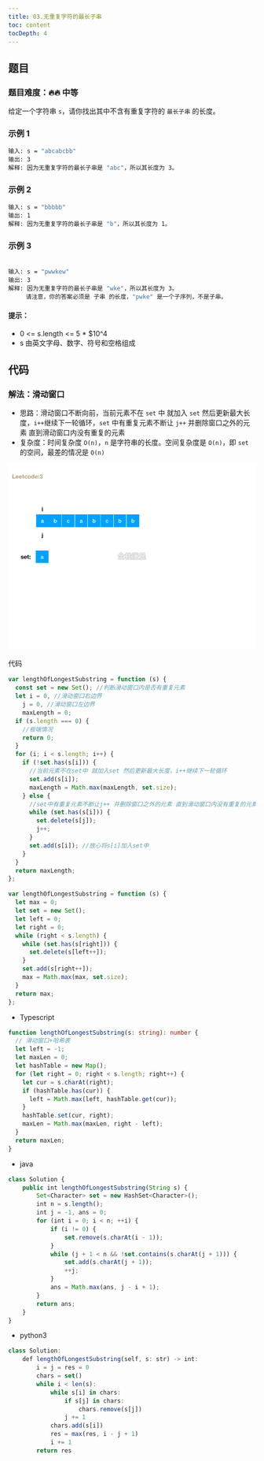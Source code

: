 ```yaml
---
title: 03.无重复字符的最长子串
toc: content
tocDepth: 4
---
```


## 题目

### 题目难度：🔥🔥 中等

给定一个字符串 `s`，请你找出其中不含有重复字符的 `最长子串` 的长度。

### 示例 1

```bash
输入: s = "abcabcbb"
输出: 3
解释: 因为无重复字符的最长子串是 "abc"，所以其长度为 3。
```

### 示例 2

```bash
输入: s = "bbbbb"
输出: 1
解释: 因为无重复字符的最长子串是 "b"，所以其长度为 1。
```

### 示例 3

```bash

输入: s = "pwwkew"
输出: 3
解释: 因为无重复字符的最长子串是 "wke"，所以其长度为 3。
     请注意，你的答案必须是 子串 的长度，"pwke" 是一个子序列，不是子串。


```

#### 提示：

- 0 <= s.length <= 5 \* $10^4
- s 由英文字母、数字、符号和空格组成

## 代码

### 解法：滑动窗口

- 思路：滑动窗口不断向前，当前元素不在 `set` 中 就加入 `set` 然后更新最大长度，`i++`继续下一轮循环，`set` 中有重复元素不断让 `j++` 并删除窗口之外的元素 直到滑动窗口内没有重复的元素
- 复杂度：时间复杂度 `O(n)`，`n` 是字符串的长度。空间复杂度是 `O(n)`，即 `set` 的空间，最差的情况是 `O(n)`

![1](../../assets/daily-question/lengthOfLongestSubstring.gif)

代码

```javascript
var lengthOfLongestSubstring = function (s) {
  const set = new Set(); //判断滑动窗口内是否有重复元素
  let i = 0, //滑动窗口右边界
    j = 0, //滑动窗口左边界
    maxLength = 0;
  if (s.length === 0) {
    //极端情况
    return 0;
  }
  for (i; i < s.length; i++) {
    if (!set.has(s[i])) {
      //当前元素不在set中 就加入set 然后更新最大长度，i++继续下一轮循环
      set.add(s[i]);
      maxLength = Math.max(maxLength, set.size);
    } else {
      //set中有重复元素不断让j++ 并删除窗口之外的元素 直到滑动窗口内没有重复的元素
      while (set.has(s[i])) {
        set.delete(s[j]);
        j++;
      }
      set.add(s[i]); //放心将s[i]加入set中
    }
  }
  return maxLength;
};
```

```javascript
var lengthOfLongestSubstring = function (s) {
  let max = 0;
  let set = new Set();
  let left = 0;
  let right = 0;
  while (right < s.length) {
    while (set.has(s[right])) {
      set.delete(s[left++]);
    }
    set.add(s[right++]);
    max = Math.max(max, set.size);
  }
  return max;
};
```

- Typescript

```ts
function lengthOfLongestSubstring(s: string): number {
  // 滑动窗口+哈希表
  let left = -1;
  let maxLen = 0;
  let hashTable = new Map();
  for (let right = 0; right < s.length; right++) {
    let cur = s.charAt(right);
    if (hashTable.has(cur)) {
      left = Math.max(left, hashTable.get(cur));
    }
    hashTable.set(cur, right);
    maxLen = Math.max(maxLen, right - left);
  }
  return maxLen;
}
```

- java

```javascript
class Solution {
    public int lengthOfLongestSubstring(String s) {
        Set<Character> set = new HashSet<Character>();
        int n = s.length();
        int j = -1, ans = 0;
        for (int i = 0; i < n; ++i) {
            if (i != 0) {
                set.remove(s.charAt(i - 1));
            }
            while (j + 1 < n && !set.contains(s.charAt(j + 1))) {
                set.add(s.charAt(j + 1));
                ++j;
            }
            ans = Math.max(ans, j - i + 1);
        }
        return ans;
    }
}
```

- python3

```javascript
class Solution:
    def lengthOfLongestSubstring(self, s: str) -> int:
        i = j = res = 0
        chars = set()
        while i < len(s):
            while s[i] in chars:
                if s[j] in chars:
                    chars.remove(s[j])
                j += 1
            chars.add(s[i])
            res = max(res, i - j + 1)
            i += 1
        return res
```
